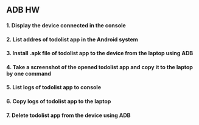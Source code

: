  ## ADB HW

 #### 1. Display the device connected in the console
 
 #### 2. List addres of todolist app in the Android system
 
 #### 3. Install .apk file of todolist app to the device from the laptop using ADB
 
 #### 4. Take a screenshot of the opened todolist app and copy it to the laptop by one command 
 
 #### 5. List logs of todolist app to console
 
 #### 6. Copy logs of todolist app to the laptop
 
 #### 7. Delete todolist app from the device using ADB
 
